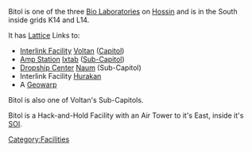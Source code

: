 Bitol is one of the three [Bio Laboratories](/Bio_Laboratory "wikilink")
on [Hossin](/Hossin "wikilink") and is in the South inside grids K14 and
L14.

It has [Lattice](/Lattice "wikilink") Links to:

- [Interlink Facility](/Interlink_Facility "wikilink")
  [Voltan](/Voltan "wikilink") ([Capitol](/Capitol "wikilink"))
- [Amp Station](/Amp_Station "wikilink") [Ixtab](/Ixtab "wikilink")
  ([Sub-Capitol](/Sub-Capitol "wikilink"))
- [Dropship Center](/Dropship_Center "wikilink")
  [Naum](/Naum "wikilink") (Sub-Capitol)
- Interlink Facility [Hurakan](/Hurakan "wikilink")
- A [Geowarp](/Geowarp "wikilink")

Bitol is also one of Voltan's Sub-Capitols.

Bitol is a Hack-and-Hold Facility with an Air Tower to it's East, inside
it's [SOI](/SOI "wikilink").

[Category:Facilities](/Category:Facilities "wikilink")
